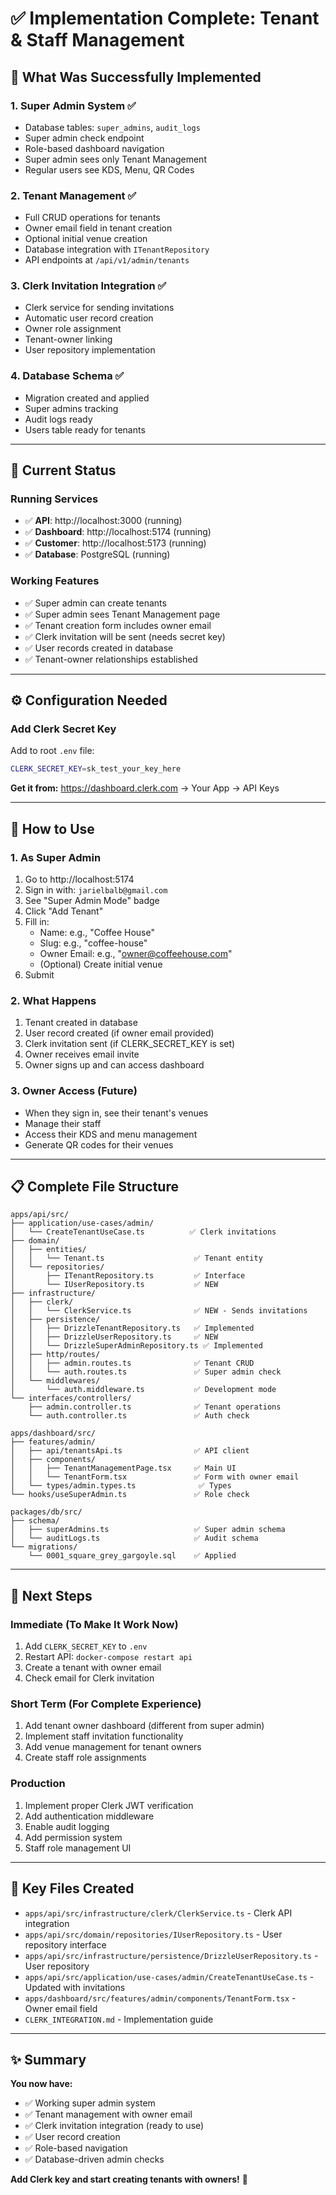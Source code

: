 # ✅ Implementation Complete: Tenant & Staff Management

## 🎉 What Was Successfully Implemented

### 1. Super Admin System ✅
- Database tables: `super_admins`, `audit_logs`
- Super admin check endpoint
- Role-based dashboard navigation
- Super admin sees only Tenant Management
- Regular users see KDS, Menu, QR Codes

### 2. Tenant Management ✅
- Full CRUD operations for tenants
- Owner email field in tenant creation
- Optional initial venue creation
- Database integration with `ITenantRepository`
- API endpoints at `/api/v1/admin/tenants`

### 3. Clerk Invitation Integration ✅
- Clerk service for sending invitations
- Automatic user record creation
- Owner role assignment
- Tenant-owner linking
- User repository implementation

### 4. Database Schema ✅
- Migration created and applied
- Super admins tracking
- Audit logs ready
- Users table ready for tenants

---

## 🚀 Current Status

### Running Services
- ✅ **API**: http://localhost:3000 (running)
- ✅ **Dashboard**: http://localhost:5174 (running)
- ✅ **Customer**: http://localhost:5173 (running)
- ✅ **Database**: PostgreSQL (running)

### Working Features
- ✅ Super admin can create tenants
- ✅ Super admin sees Tenant Management page
- ✅ Tenant creation form includes owner email
- ✅ Clerk invitation will be sent (needs secret key)
- ✅ User records created in database
- ✅ Tenant-owner relationships established

---

## ⚙️ Configuration Needed

### Add Clerk Secret Key
Add to root `.env` file:
```bash
CLERK_SECRET_KEY=sk_test_your_key_here
```

**Get it from:** https://dashboard.clerk.com → Your App → API Keys

---

## 🧪 How to Use

### 1. As Super Admin
1. Go to http://localhost:5174
2. Sign in with: `jarielbalb@gmail.com`
3. See "Super Admin Mode" badge
4. Click "Add Tenant"
5. Fill in:
   - Name: e.g., "Coffee House"
   - Slug: e.g., "coffee-house"
   - Owner Email: e.g., "owner@coffeehouse.com"
   - (Optional) Create initial venue
6. Submit

### 2. What Happens
1. Tenant created in database
2. User record created (if owner email provided)
3. Clerk invitation sent (if CLERK_SECRET_KEY is set)
4. Owner receives email invite
5. Owner signs up and can access dashboard

### 3. Owner Access (Future)
- When they sign in, see their tenant's venues
- Manage their staff
- Access their KDS and menu management
- Generate QR codes for their venues

---

## 📋 Complete File Structure

```
apps/api/src/
├── application/use-cases/admin/
│   └── CreateTenantUseCase.ts          ✅ Clerk invitations
├── domain/
│   ├── entities/
│   │   └── Tenant.ts                    ✅ Tenant entity
│   └── repositories/
│       ├── ITenantRepository.ts         ✅ Interface
│       └── IUserRepository.ts           ✅ NEW
├── infrastructure/
│   ├── clerk/
│   │   └── ClerkService.ts              ✅ NEW - Sends invitations
│   ├── persistence/
│   │   ├── DrizzleTenantRepository.ts   ✅ Implemented
│   │   ├── DrizzleUserRepository.ts     ✅ NEW
│   │   └── DrizzleSuperAdminRepository.ts ✅ Implemented
│   ├── http/routes/
│   │   ├── admin.routes.ts              ✅ Tenant CRUD
│   │   └── auth.routes.ts               ✅ Super admin check
│   └── middlewares/
│       └── auth.middleware.ts           ✅ Development mode
└── interfaces/controllers/
    ├── admin.controller.ts              ✅ Tenant operations
    └── auth.controller.ts               ✅ Auth check

apps/dashboard/src/
├── features/admin/
│   ├── api/tenantsApi.ts                ✅ API client
│   ├── components/
│   │   ├── TenantManagementPage.tsx     ✅ Main UI
│   │   └── TenantForm.tsx               ✅ Form with owner email
│   └── types/admin.types.ts              ✅ Types
└── hooks/useSuperAdmin.ts               ✅ Role check

packages/db/src/
├── schema/
│   ├── superAdmins.ts                   ✅ Super admin schema
│   └── auditLogs.ts                     ✅ Audit schema
└── migrations/
    └── 0001_square_grey_gargoyle.sql    ✅ Applied
```

---

## 🎯 Next Steps

### Immediate (To Make It Work Now)
1. Add `CLERK_SECRET_KEY` to `.env`
2. Restart API: `docker-compose restart api`
3. Create a tenant with owner email
4. Check email for Clerk invitation

### Short Term (For Complete Experience)
1. Add tenant owner dashboard (different from super admin)
2. Implement staff invitation functionality
3. Add venue management for tenant owners
4. Create staff role assignments

### Production
1. Implement proper Clerk JWT verification
2. Add authentication middleware
3. Enable audit logging
4. Add permission system
5. Staff role management UI

---

## 📝 Key Files Created

- `apps/api/src/infrastructure/clerk/ClerkService.ts` - Clerk API integration
- `apps/api/src/domain/repositories/IUserRepository.ts` - User repository interface
- `apps/api/src/infrastructure/persistence/DrizzleUserRepository.ts` - User repository
- `apps/api/src/application/use-cases/admin/CreateTenantUseCase.ts` - Updated with invitations
- `apps/dashboard/src/features/admin/components/TenantForm.tsx` - Owner email field
- `CLERK_INTEGRATION.md` - Implementation guide

---

## ✨ Summary

**You now have:**
- ✅ Working super admin system
- ✅ Tenant management with owner email
- ✅ Clerk invitation integration (ready to use)
- ✅ User record creation
- ✅ Role-based navigation
- ✅ Database-driven admin checks

**Add Clerk key and start creating tenants with owners!** 🚀

